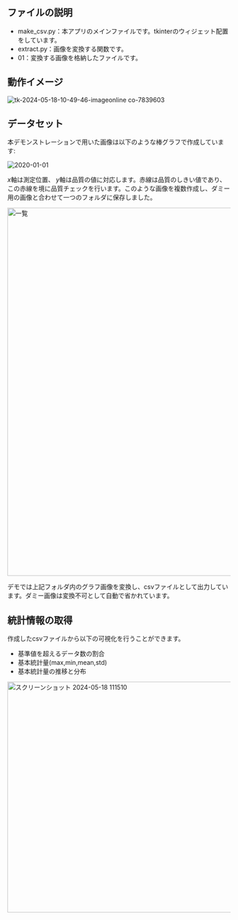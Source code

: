 ## ファイルの説明
- make_csv.py：本アプリのメインファイルです。tkinterのウィジェット配置をしています。
- extract.py：画像を変換する関数です。
- 01：変換する画像を格納したファイルです。

## 動作イメージ
![tk-2024-05-18-10-49-46-imageonline co-7839603](https://github.com/Yoohei1116/test/assets/164162238/f382d6da-b45b-46d9-9a24-fefb39b94b41)

## データセット
本デモンストレーションで用いた画像は以下のような棒グラフで作成しています:


![2020-01-01](https://github.com/Yoohei1116/test/assets/164162238/5112cadf-4d0c-4192-9585-d1596a1a288f)


$x$軸は測定位置、 $y$軸は品質の値に対応します。赤線は品質のしきい値であり、この赤線を境に品質チェックを行います。このような画像を複数作成し、ダミー用の画像と合わせて一つのフォルダに保存しました。

<img width="831" alt="一覧" src="https://github.com/Yoohei1116/test/assets/164162238/e386d965-fdbc-4944-848b-1b51196b0696">

デモでは上記フォルダ内のグラフ画像を変換し、csvファイルとして出力しています。ダミー画像は変換不可として自動で省かれています。

## 統計情報の取得
作成したcsvファイルから以下の可視化を行うことができます。

- 基準値を超えるデータ数の割合
- 基本統計量(max,min,mean,std)
- 基本統計量の推移と分布

<img width="521" alt="スクリーンショット 2024-05-18 111510" src="https://github.com/Yoohei1116/test/assets/164162238/1b3ec5d5-4e41-4e51-867f-5e28007a51c5">
